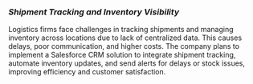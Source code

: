 ### *Shipment Tracking and Inventory Visibility*

Logistics firms face challenges in tracking shipments and managing inventory across locations due to lack of centralized data. This causes delays, poor communication, and higher costs. The company plans to implement a Salesforce CRM solution to integrate shipment tracking, automate inventory updates, and send alerts for delays or stock issues, improving efficiency and customer satisfaction.
